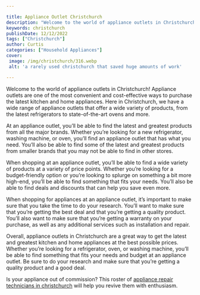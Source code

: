 ```yaml
---

title: Appliance Outlet Christchurch
description: "Welcome to the world of appliance outlets in Christchurch! Appliance outlets are one of the most convenient and cost-effective way...learn more"
keywords: christchurch
publishDate: 12/12/2022
tags: ["Christchurch"]
author: Curtis
categories: ["Household Appliances"]
cover: 
 image: /img/christchurch/316.webp
 alt: 'a rarely used christchurch that saved huge amounts of work'

---
```


Welcome to the world of appliance outlets in Christchurch! Appliance outlets are one of the most convenient and cost-effective ways to purchase the latest kitchen and home appliances. Here in Christchurch, we have a wide range of appliance outlets that offer a wide variety of products, from the latest refrigerators to state-of-the-art ovens and more.

At an appliance outlet, you’ll be able to find the latest and greatest products from all the major brands. Whether you’re looking for a new refrigerator, washing machine, or oven, you’ll find an appliance outlet that has what you need. You’ll also be able to find some of the latest and greatest products from smaller brands that you may not be able to find in other stores.

When shopping at an appliance outlet, you’ll be able to find a wide variety of products at a variety of price points. Whether you’re looking for a budget-friendly option or you’re looking to splurge on something a bit more high-end, you’ll be able to find something that fits your needs. You’ll also be able to find deals and discounts that can help you save even more.

When shopping for appliances at an appliance outlet, it’s important to make sure that you take the time to do your research. You’ll want to make sure that you’re getting the best deal and that you’re getting a quality product. You’ll also want to make sure that you’re getting a warranty on your purchase, as well as any additional services such as installation and repair.

Overall, appliance outlets in Christchurch are a great way to get the latest and greatest kitchen and home appliances at the best possible prices. Whether you’re looking for a refrigerator, oven, or washing machine, you’ll be able to find something that fits your needs and budget at an appliance outlet. Be sure to do your research and make sure that you’re getting a quality product and a good deal.

Is your appliance out of commission? This roster of <a href="/pages/appliance-repair-technicians-in-christchurch/">appliance repair technicians in christchurch</a> will help you revive them with enthusiasm.